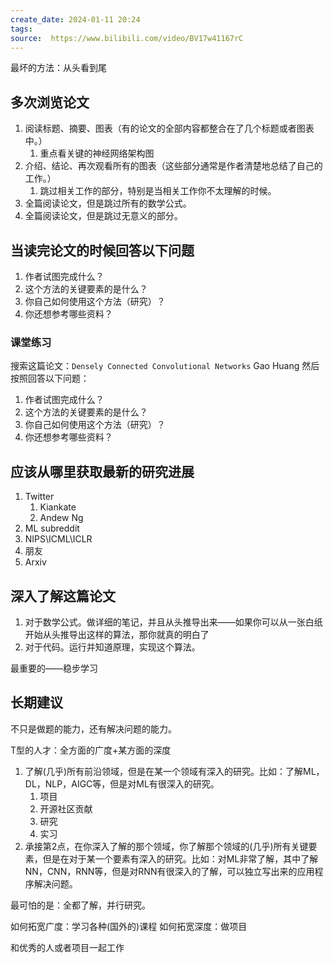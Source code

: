 ```yaml
---
create_date: 2024-01-11 20:24
tags:
source:  https://www.bilibili.com/video/BV17w41167rC
---
```


最坏的方法：从头看到尾

## 多次浏览论文

1. 阅读标题、摘要、图表（有的论文的全部内容都整合在了几个标题或者图表中。）
	1. 重点看关键的神经网络架构图
2. 介绍、结论、再次观看所有的图表（这些部分通常是作者清楚地总结了自己的工作。）
	1. 跳过相关工作的部分，特别是当相关工作你不太理解的时候。
3. 全篇阅读论文，但是跳过所有的数学公式。
4. 全篇阅读论文，但是跳过无意义的部分。

## 当读完论文的时候回答以下问题

1. 作者试图完成什么？
2. 这个方法的关键要素的是什么？
3. 你自己如何使用这个方法（研究）？
4. 你还想参考哪些资料？

### 课堂练习

搜索这篇论文：`Densely Connected Convolutional Networks` Gao Huang
然后按照回答以下问题：

1. 作者试图完成什么？
2. 这个方法的关键要素的是什么？
3. 你自己如何使用这个方法（研究）？
4. 你还想参考哪些资料？

## 应该从哪里获取最新的研究进展

1. Twitter
	1. Kiankate
	2. Andew Ng
2. ML subreddit
3. NIPS\ICML\ICLR
4. 朋友
5. Arxiv

## 深入了解这篇论文

1. 对于数学公式。做详细的笔记，并且从头推导出来——如果你可以从一张白纸开始从头推导出这样的算法，那你就真的明白了
2. 对于代码。运行并知道原理，实现这个算法。

最重要的——稳步学习

## 长期建议

不只是做题的能力，还有解决问题的能力。

T型的人才：全方面的广度+某方面的深度

1. 了解(几乎)所有前沿领域，但是在某一个领域有深入的研究。比如：了解ML，DL，NLP，AIGC等，但是对ML有很深入的研究。
	1. 项目
	2. 开源社区贡献
	3. 研究
	4. 实习
2. 承接第2点，在你深入了解的那个领域，你了解那个领域的(几乎)所有关键要素，但是在对于某一个要素有深入的研究。比如：对ML非常了解，其中了解NN，CNN，RNN等，但是对RNN有很深入的了解，可以独立写出来的应用程序解决问题。

最可怕的是：全都了解，并行研究。

如何拓宽广度：学习各种(国外的)课程
如何拓宽深度：做项目

和优秀的人或者项目一起工作
